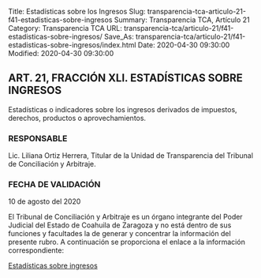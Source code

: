 Title: Estadísticas sobre los Ingresos
Slug: transparencia-tca-articulo-21-f41-estadisticas-sobre-ingresos
Summary: Transparencia TCA, Artículo 21
Category: Transparencia TCA
URL: transparencia-tca/articulo-21/f41-estadisticas-sobre-ingresos/
Save_As: transparencia-tca/articulo-21/f41-estadisticas-sobre-ingresos/index.html
Date: 2020-04-30 09:30:00
Modified: 2020-04-30 09:30:00


## **ART. 21, FRACCIÓN XLI. ESTADÍSTICAS SOBRE INGRESOS**

Estadísticas o indicadores sobre los ingresos derivados de impuestos, derechos, productos o aprovechamientos.

### RESPONSABLE

Lic. Liliana Ortiz Herrera, Titular de la Unidad de Transparencia del Tribunal de Conciliación y Arbitraje.

### FECHA DE VALIDACIÓN

10 de agosto del 2020

El Tribunal de Conciliación y Arbitraje es un órgano integrante del Poder Judicial del Estado de Coahuila de Zaragoza y no está dentro de sus funciones y facultades la de generar y concentrar la información del presente rubro. A continuación se proporciona el enlace a la información correspondiente:

[Estadísticas sobre ingresos](https://www.pjecz.gob.mx/transparencia/articulo-21/f41-estadisticas-sobre-ingresos/)


